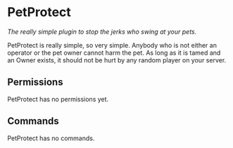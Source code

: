 # PetProtect
*The really simple plugin to stop the jerks who swing at your pets.*

PetProtect is really simple, so very simple. Anybody who is not either an operator or the pet owner cannot harm the pet. As long as it is tamed and an Owner exists, it should not be hurt by any random player on your server.

## Permissions

PetProtect has no permissions yet.

## Commands

PetProtect has no commands.
